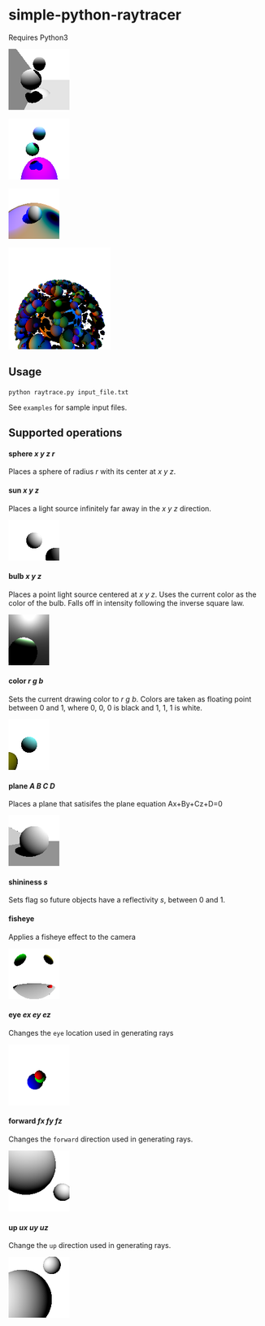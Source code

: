 # simple-python-raytracer

Requires Python3

![](https://raw.githubusercontent.com/frostdpr/simple-python-raytracer/master/output/shadow-plane.png)

![](https://raw.githubusercontent.com/frostdpr/simple-python-raytracer/master/output/shadow-suns.png)

![](https://raw.githubusercontent.com/frostdpr/simple-python-raytracer/master/output/neglight.png)

![](https://raw.githubusercontent.com/frostdpr/simple-python-raytracer/master/output/many.png)

## Usage
`python raytrace.py input_file.txt`

See `examples` for sample input files.

## Supported operations

#### sphere *x y z r*

Places a sphere of radius *r* with its center at *x y z*.


#### sun *x y z*

Places a light source infinitely far away in the *x y z* direction.

![sun](https://raw.githubusercontent.com/frostdpr/simple-python-raytracer/master/output/sun.png)

#### bulb *x y z*

Places a point light source centered at *x y z*. Uses the current color as the color of the bulb. Falls off in intensity following the inverse square law.

![](https://raw.githubusercontent.com/frostdpr/simple-python-raytracer/master/output/inside.png)

#### color *r g b*

Sets the current drawing color to *r g b*. Colors are taken as floating point between 0 and 1, where 0, 0, 0 is black and 1, 1, 1 is white.

![](https://raw.githubusercontent.com/frostdpr/simple-python-raytracer/master/output/color.png)

#### plane *A B C D*

Places a plane that satisifes the plane equation Ax+By+Cz+D=0

![](https://raw.githubusercontent.com/frostdpr/simple-python-raytracer/master/output/plane.png)

#### shininess *s*

Sets flag so future objects have a reflectivity *s*, between 0 and 1.

#### fisheye 

Applies a fisheye effect to the camera

![](https://raw.githubusercontent.com/frostdpr/simple-python-raytracer/master/output/fisheye.png)

#### eye *ex ey ez*

Changes the `eye` location used in generating rays

![](https://raw.githubusercontent.com/frostdpr/simple-python-raytracer/master/output/eye.png)

#### forward *fx fy fz*

Changes the `forward` direction used in generating rays.

![](https://raw.githubusercontent.com/frostdpr/simple-python-raytracer/master/output/forward.png)

#### up *ux uy uz*

Change the `up` direction used in generating rays.

![](https://raw.githubusercontent.com/frostdpr/simple-python-raytracer/master/output/up.png)

